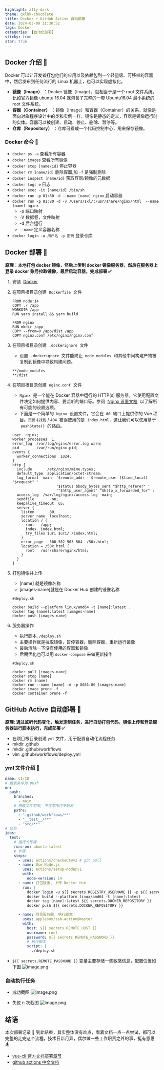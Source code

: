 ```yaml
---
highlight: a11y-dark
theme: qklhk-chocolate
title: Docker + GitHub Active 自动部署
date: 2024-03-09 11:30:52
tags: Docker
categories: [自动化部署]
sticky: true
star: true
---
```


## Docker 介绍 🐳

Docker 可以让开发者打包他们的应用以及依赖包到一个轻量级、可移植的容器中，然后发布到任何流行的 Linux 机器上，也可以实现虚拟化。

- **镜像（Image）** ：Docker 镜像（Image），就相当于是一个 root 文件系统。比如官方镜像 ubuntu:16.04 就包含了完整的一套 Ubuntu16.04 最小系统的 root 文件系统。
- **容器（Container）** ：镜像（Image）和容器（Container）的关系，就像是面向对象程序设计中的类和实例一样，镜像是静态的定义，容器是镜像运行时的实体。容器可以被创建、启动、停止、删除、暂停等。
- **仓库（Repository）** ：仓库可看成一个代码控制中心，用来保存镜像。

### Docker 命令 🐳

- `docker ps -a` 查看所有容器
- `docker images` 查看所有镜像
- `docker stop [name/id]` 停止容器
- `docker rm [name/id]` 删除容器,加 `-f` 是强制删除
- `docker inspect [name/id]` 获取容器/镜像的元数据
- `docker logs e` 日志
- `docker exec -it [name/id] /bin/sh`
- `docker run -p 81:80 -d --name [name] nginx` 启动容器
- `docker run -p 81:80 -d -v /Users/zxl/:/usr/share/nginx/html  --name [name] nginx`
  - -p 端口映射
  - -V 数据卷，文件映射
  - -d 后台运行
  - `--name` 定义容器名称
- `docker login -u 用户名 -p 密码` 登录仓库

## Docker 部署 🐳

**原理：本地打包 docker 镜像，然后上传到 docker 镜像服务器，然后在服务器上登录 docker 账号拉取镜像，最后启动容器，完成部署 ✅**

1.  安装  [Docker](https://www.docker.com/get-started)
2.  在项目根目录创建  `Dockerfile`  文件

    ```text
    FROM node:14
    COPY ./ /app
    WORKDIR /app
    RUN yarn install && yarn build

    FROM nginx
    RUN mkdir /app
    COPY --from=0 /app/dist /app
    COPY nginx.conf /etc/nginx/nginx.conf
    ```

3.  在项目根目录创建  `.dockerignore`  文件
    - 设置  `.dockerignore`  文件能防止  `node_modules`  和其他中间构建产物被复制到镜像中导致构建问题。
    ```text
    **/node_modules
    **/dist
    ```
4.  在项目根目录创建  `nginx.conf`  文件
    - `Nginx`  是一个能在 Docker 容器中运行的 HTTP(s) 服务器。它使用配置文件决定如何提供内容、要监听的端口等。参阅  [Nginx 设置文档](https://www.nginx.com/resources/wiki/start/topics/examples/full/)  以了解所有可能的设置选项。
    - 下面是一个简单的  `Nginx`  设置文件，它会在  `80`  端口上提供你的 Vue 项目。`页面未找到` / `404`  错误使用的是  `index.html`，这让我们可以使用基于  `pushState()`  的路由。
    ```text
    user  nginx;
    worker_processes  1;
    error_log  /var/log/nginx/error.log warn;
    pid        /var/run/nginx.pid;
    events {
      worker_connections  1024;
    }
    http {
      include       /etc/nginx/mime.types;
      default_type  application/octet-stream;
      log_format  main  '$remote_addr - $remote_user [$time_local] "$request" '
                        '$status $body_bytes_sent "$http_referer" '
                        '"$http_user_agent" "$http_x_forwarded_for"';
      access_log  /var/log/nginx/access.log  main;
      sendfile        on;
      keepalive_timeout  65;
      server {
        listen       80;
        server_name  localhost;
        location / {
          root   /app;
          index  index.html;
          try_files $uri $uri/ /index.html;
        }
        error_page   500 502 503 504  /50x.html;
        location = /50x.html {
          root   /usr/share/nginx/html;
        }
      }
    }
    ```
5.  打包镜像并上传

    - [name] 就是镜像名称
    - [images-name]就是在 Docker Hub 创建的镜像名称

    ```text
    #deploy.sh

    docker build --platform linux/amd64 -t [name]:latest .
    docker tag [name]:latest [images-name]
    docker push [images-name]
    ```

6.  服务器操作

    - 执行脚本`./deploy.sh`
    - 主要操作就是拉取镜像，暂停容器，删除容器，重新运行镜像
    - 最后清除一下没有使用的容器和镜像
    - 后期优化也可以用 `docker-compose` 来做更新操作

    ```text
    #deploy.sh

    docker pull [images-name]
    docker stop [name]
    docker rm [name]
    docker run --name [name] -d -p 8081:80 [images-name]
    docker image prune -f
    docker container prune -f
    ```

## GitHub Active 自动部署 🐢

**原理: 通过监听代码变化，触发定制任务，进行自动打包代码，镜像上传和登录服务器进行脚本执行，完成部署 ✅**

- 在项目根目录创建 `yml` 文件，用于配置自动化流程任务
- mkdir .github
- mkdir .github/workflows
- vim .github/workflows/deploy.yml

### yml 文件介绍 🐢

```yml
name: CI/CD
# 触发条件为 push
on:
  push:
    branches:
      - main
    # 修改文件范围, 不在范围内不触发
    paths:
      - ".github/workflows/**"
      - "__test__/**"
      - "src/**"
# 任务
jobs:
  test:
    # 运行的环境
    runs-on: ubuntu-latest
    # 步骤
    steps:
      - uses: actions/checkout@v2 # git pull
      - name: Use Node.js
        uses: actions/setup-node@v1
        with:
          node-version: 14
      - name: 打包镜像, 上传 Docker Hub
        run: |
          docker login -u ${{ secrets.REGISTRY_USERNAME }} -p ${{ secrets.REGISTRY_PASSWORD }}
          docker build --platform linux/amd64 -t [name]:latest  .
          docker tag [name]:latest ${{ secrets.DOCKER_REPOSITORY }}
          docker push ${{ secrets.DOCKER_REPOSITORY }}

      - name: 登录服务器, 执行脚本
        uses: appleboy/ssh-action@master
        with:
          host: ${{ secrets.REMOTE_HOST }}
          username: root
          password: ${{ secrets.REMOTE_PASSWORD }}
          # 执行脚本
          script: |
            ./deploy.sh
```

- `${{ secrets.REMOTE_PASSWORD }}` 变量主要存储一些敏感信息，配置位置如下图
  ![image.png](./img/img1.jpg)

### 自动执行任务

- 成功截图
  ![image.png](https://p3-juejin.byteimg.com/tos-cn-i-k3u1fbpfcp/6592e11183a6431e82c7e59e10b9dce6~tplv-k3u1fbpfcp-watermark.image?)

- 失败 n 次截图
  ![image.png](https://p9-juejin.byteimg.com/tos-cn-i-k3u1fbpfcp/18417346ac7740b7833c4e18f4ed9fe3~tplv-k3u1fbpfcp-watermark.image?)

## 结语

本次部署记录 📝 到此结束，其实整体没有难点，看着文档一点一点尝试，都可以完整的走完这个流程，技术日新月异，偶尔做一些工作职责之外的事，挺有意思 🏂

- [vue-cli 官方文档部署章节](https://cli.vuejs.org/zh/guide/deployment.html#docker-nginx)
- [github actions 中文文档](https://docs.github.com/cn/actions/getting-started-with-github-actions)
